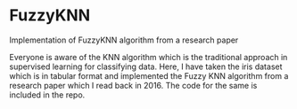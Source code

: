 # FuzzyKNN
Implementation of FuzzyKNN algorithm from a research paper

Everyone is aware of the KNN algorithm which is the traditional approach in supervised learning for classifying data. Here, I have taken the iris dataset which is in tabular format and implemented the Fuzzy KNN algorithm from a research paper which I read back in 2016. The code for the same is included in the repo.
